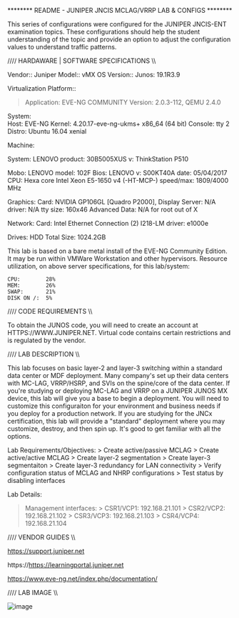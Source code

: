 ******** README - JUNIPER JNCIS MCLAG/VRRP LAB & CONFIGS ********

This series of configurations were configured for the JUNIPER JNCIS-ENT examination topics. These configurations should help the student understanding of the topic and provide an option to adjust the configuration values to understand traffic patterns. 

//// HARDAWARE | SOFTWARE SPECIFICATIONS \\\\

Vendor:: Juniper
Model:: vMX
OS Version:: Junos: 19.1R3.9

Virtualization Platform::
> Application: EVE-NG COMMUNITY
> Version: 2.0.3-112, QEMU 2.4.0

System:    	
Host: 		EVE-NG Kernel: 4.20.17-eve-ng-ukms+ x86_64 (64 bit) Console: tty 2 Distro: Ubuntu 16.04 xenial

Machine:

System: 	LENOVO product: 30B5005XUS v: ThinkStation P510

Mobo: 		LENOVO model: 102F Bios: LENOVO v: S00KT40A date: 05/04/2017
CPU:       	Hexa core Intel Xeon E5-1650 v4 (-HT-MCP-) speed/max: 1809/4000 MHz

Graphics:  	Card: NVIDIA GP106GL [Quadro P2000], Display Server: N/A driver: N/A tty size: 160x46 Advanced Data: N/A for root out of X

Network:   	Card: Intel Ethernet Connection (2) I218-LM driver: e1000e

Drives:    	HDD Total Size: 1024.2GB


								
This lab is based on a bare metal install of the EVE-NG Community Edition. It may be run within VMWare Workstation and other hypervisors. Resource utilization, on above server specifications, for this lab/system:

	CPU: 		28%
	MEM: 		26%
	SWAP: 		21%
	DISK ON /: 	5%
	
//// CODE REQUIREMENTS \\\\

To obtain the JUNOS code, you will need to create an account at HTTPS://WWW.JUNIPER.NET. Virtual code contains certain restrictions and is regulated by the vendor.
	
//// LAB DESCRIPTION \\\\

This lab focuses on basic layer-2 and layer-3 switching within a standard data center or MDF deployment. Many company's set up their data centers with MC-LAG, VRRP/HSRP, and SVIs on the spine/core of the data center. If you're studying or deploying MC-LAG and VRRP on a JUNIPER JUNOS MX device, this lab will give you a base to begin a deployment. You will need to customize this configuraiton for your environment and business needs if you deploy for a production network. If you are studying for the JNCx certification, this lab will provide a "standard" deployment where you may customize, destroy, and then spin up. It's good to get familiar with all the options.

Lab Requirements/Objectives:
	> Create active/passive MCLAG
	> Create active/active MCLAG
	> Create layer-2 segmentation
	> Create layer-3 segmentaiton
	> Create layer-3 redundancy for LAN connectivity
	> Verify configuration status of MCLAG and NHRP configurations
	> Test status by disabling interfaces

Lab Details:
> Management interfaces:
	> CSR1/VCP1: 192.168.21.101
	> CSR2/VCP2: 192.168.21.102
	> CSR3/VCP3: 192.168.21.103
	> CSR4/VCP4: 192.168.21.104

//// VENDOR GUIDES \\\\

https://support.juniper.net

https://https://learningportal.juniper.net

https://www.eve-ng.net/index.php/documentation/

//// LAB IMAGE \\\\

![image](https://user-images.githubusercontent.com/40407552/140561994-156b3bb4-d6ed-457b-986f-395d2a2225af.png)

